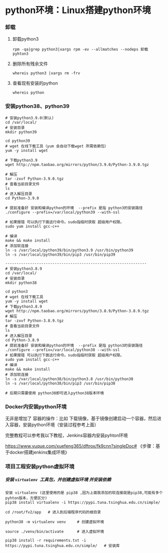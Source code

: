 # python环境：Linux搭建python环境

### 卸载

1. 卸载python3

   ```
   rpm -qa|grep python3|xargs rpm -ev --allmatches --nodeps 卸载pyhton3
   ```

2. 删除所有残余文件

   ```
   whereis python3 |xargs rm -frv
   ```

3. 查看现有安装的python

   ```
   whereis python
   ```

### 安装python38、python39

```
# 安装python3.9.0(默认)
cd /var/local/
# 安装目录
mkdir python39

cd python39
# wget 在线下载工具（yum 会自动下载wget 所需依赖包）
yum -y install wget

# 下载python3.9
wget http://npm.taobao.org/mirrors/python/3.9.0/Python-3.9.0.tgz

# 解压
tar -zxvf Python-3.9.0.tgz 
# 查看当前目录文件
ls 
# 进入解压目录
cd Python-3.9.0

# 提前准备好 安装和编译python的环境  --prefix 是指 python3的安装路径
./configure --prefix=/var/local/python39 --with-ssl 

# 如果报错 可以执行下面这行命令。sudo指临时获取 超级用户权限。
sudo yum install gcc-c++

# 编译
make && make install 
# 添加软连接
ln -s /var/local/python39/bin/python3.9 /usr/bin/python39
ln -s /var/local/python39/bin/pip3 /usr/bin/pip39

---------------------------------------------------------------
# 安装python3.8.9
cd /var/local/
# 安装目录
mkdir python38

cd python3
# wget 在线下载工具
yum -y install wget
# 下载python3.8.9
wget http://npm.taobao.org/mirrors/python/3.8.9/Python-3.8.9.tgz
# 解压
tar -zxvf Python-3.8.9.tgz 
# 查看当前目录文件
ls 
# 进入解压目录
cd Python-3.8.9
# 提前准备好 安装和编译python的环境  --prefix 是指 python3的安装路径
./configure --prefix=/var/local/python38 --with-ssl 
# 如果报错 可以执行下面这行命令。sudo指临时获取 超级用户权限。
sudo yum install gcc-c++
# 编译
make && make install 
# 添加软连接
ln -s /var/local/python38/bin/python3.8 /usr/bin/python38
ln -s /var/local/python38/bin/pip3 /usr/bin/pip38

# 后期只需要使用 python38即可进入python38版本环境
```

### Docker内安装python环境

无非是增加了 容器的操作：比如 下载镜像，基于镜像创建启动一个容器，然后进入容器，安装python环境（安装过程参考上面）

完整教程可以参考我以下教程，Jenkins容器内安装pyhton环境

https://www.yuque.com/xuefeng365/dftrox/fk9cnn?singleDoc# 《步骤：基于docker搭建jenkins集成环境》

### 项目工程安装python虚拟环境

##### 安装  `virtualenv `工具包，并创建虚拟环境 并安装依赖

```
安装 virtualenv (这里使用的是 pip38 ,因为上面我添加的软连接就是pip38,可能有多个pyhton版本，方便区分)
pip38 install virtualenv -i https://pypi.tuna.tsinghua.edu.cn/simple/

cd /root/fv2/app   # 进入到后端程序代码的根目录

python38 -m virtualenv venv     # 创建虚拟环境

source ./venv/bin/activate      # 进入虚拟环境

pip38 install -r requirements.txt -i https://pypi.tuna.tsinghua.edu.cn/simple/   # 安装库
```

